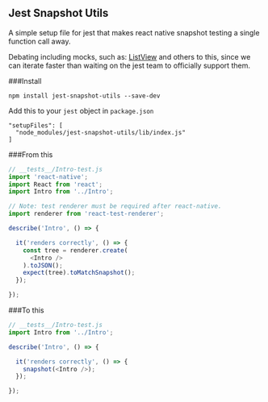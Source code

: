 ## Jest Snapshot Utils

A simple setup file for jest that makes react native snapshot testing a single function call away.

Debating including mocks, such as: [ListView](https://github.com/facebook/jest/issues/1398) and others to this, since we can iterate faster than waiting on the jest team to officially support them.

###Install

```
npm install jest-snapshot-utils --save-dev
```

Add this to your `jest` object in `package.json`

```
"setupFiles": [
  "node_modules/jest-snapshot-utils/lib/index.js"
]
```

###From this

```js
// __tests__/Intro-test.js
import 'react-native';
import React from 'react';
import Intro from '../Intro';

// Note: test renderer must be required after react-native.
import renderer from 'react-test-renderer';

describe('Intro', () => {

  it('renders correctly', () => {
    const tree = renderer.create(
      <Intro />
    ).toJSON();
    expect(tree).toMatchSnapshot();
  });

});
```

###To this

```js
// __tests__/Intro-test.js
import Intro from '../Intro';

describe('Intro', () => {

  it('renders correctly', () => {
    snapshot(<Intro />);
  });

});
```
